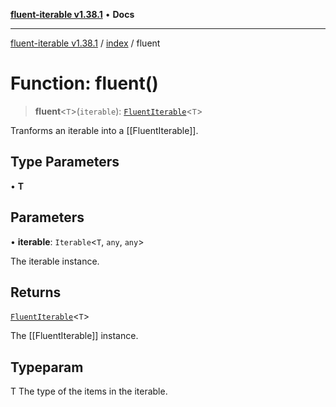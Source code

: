 [**fluent-iterable v1.38.1**](../../README.md) • **Docs**

***

[fluent-iterable v1.38.1](../../README.md) / [index](../README.md) / fluent

# Function: fluent()

> **fluent**\<`T`\>(`iterable`): [`FluentIterable`](../interfaces/FluentIterable.md)\<`T`\>

Tranforms an iterable into a [[FluentIterable]].

## Type Parameters

• **T**

## Parameters

• **iterable**: `Iterable`\<`T`, `any`, `any`\>

The iterable instance.

## Returns

[`FluentIterable`](../interfaces/FluentIterable.md)\<`T`\>

The [[FluentIterable]] instance.

## Typeparam

T The type of the items in the iterable.
